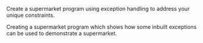 Create a supermarket program using exception handling to address your unique constraints.

Creating a supermarket program which shows how some inbuilt exceptions can be used to demonstrate a supermarket.
